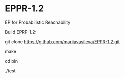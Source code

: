 # EPPR-1.2

EP for Probabilistic Reachability

Build EPRP-1.2:

git clone https://github.com/mariiavasileva/EPPR-1.2.git

make

cd bin

./test
